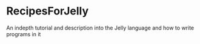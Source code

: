# RecipesForJelly
An indepth tutorial and description into the Jelly language and how to write programs in it
